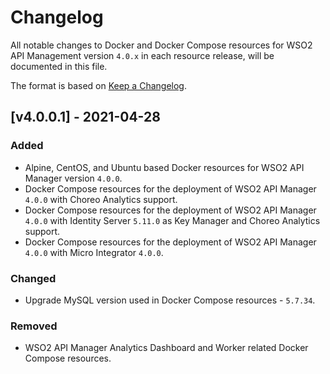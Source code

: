 # Changelog

All notable changes to Docker and Docker Compose resources for WSO2 API Management version `4.0.x` in each resource release, will be documented in this file.

The format is based on [Keep a Changelog](https://keepachangelog.com/en/1.0.0/).
## [v4.0.0.1] - 2021-04-28

### Added

- Alpine, CentOS, and Ubuntu based Docker resources for WSO2 API Manager version `4.0.0`.
- Docker Compose resources for the deployment of WSO2 API Manager `4.0.0` with Choreo Analytics support.
- Docker Compose resources for the deployment of WSO2 API Manager `4.0.0` with Identity Server `5.11.0` as Key Manager and Choreo Analytics support.
- Docker Compose resources for the deployment of WSO2 API Manager `4.0.0` with Micro Integrator `4.0.0`.

### Changed

- Upgrade MySQL version used in Docker Compose resources - `5.7.34`.

### Removed

- WSO2 API Manager Analytics Dashboard and Worker related Docker Compose resources.
